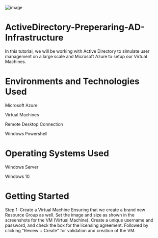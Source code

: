 ![image](https://github.com/user-attachments/assets/e8da396e-164f-45d2-8c97-7492cf4599a5)


# ActiveDirectory-Preperaring-AD-Infrastructure

In this tutorial, we will be working with Active Directory to simulate user management on a large scale and Microsoft Azure to setup our Virtual Machines.

# Environments and Technologies Used
Microsoft Azure

Virtual Machines

Remote Desktop Connection

Windows Powershell

# Operating Systems Used
Windows Server

Windows 10

# Getting Started

Step 1: Create a Virtual Machine
Ensuring that we create a brand new Resource Group as well. Set the image and size as shown in the screenshots for the VM (Virtual Machine). Create a unique username and password, and check the box for the licensing agreement. Followed by clicking "Review + Create" for validation and creation of the VM.

